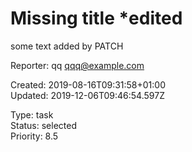 # Missing title *edited

some text added by PATCH

Reporter: qq <qqq@example.com>  

Created: 2019-08-16T09:31:58+01:00  
Updated: 2019-12-06T09:46:54.597Z

Type: task  
Status: selected  
Priority: 8.5
